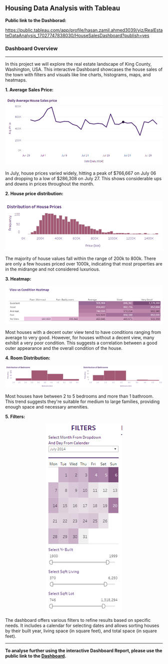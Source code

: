 ## Housing Data Analysis with Tableau

**Public link to the Dashborad:** 

<a href="https://public.tableau.com/app/profile/hasan.zamil.ahmed3039/viz/RealEstateDataAnalysis_17027747838030/HouseSalesDashboard?publish=yes" target="_blank">https://public.tableau.com/app/profile/hasan.zamil.ahmed3039/viz/RealEstateDataAnalysis_17027747838030/HouseSalesDashboard?publish=yes</a>


### Dashboard Overview
***

In this project we will explore the real estate landscape of King County, Washington, USA. This interactive Dashboard showcases the house sales of the town with filters and visuals like line charts, histograms, maps, and heatmaps.

**1. Average Sales Price:**

![GitHub Logo](/Images/1.png)


In July, house prices varied widely, hitting a peak of $766,667 on July 06 and dropping to a low of $286,308 on July 27. This shows considerable ups and downs in prices throughout the month. 


**2. House price distribution:**

![GitHub Logo](/Images/2.png)

The majority of house values fall within the range of 200k to 800k. There are only a few houses priced over 1000k, indicating that most properties are in the midrange and not considered luxurious.


**3. Heatmap:**

![GitHub Logo](/Images/6.png)

Most houses with a decent outer view tend to have conditions ranging from average to very good. However, for houses without a decent view, many exhibit a very poor condition. This suggests a correlation between a good outer appearance and the overall condition of the house.

**4. Room Distribution:**

![GitHub Logo](/Images/4.png)

Most houses have between 2 to 5 bedrooms and more than 1 bathroom. This trend suggests they're suitable for medium to large families, providing enough space and necessary amenities.

**5. Filters:**

<p align="center"> <img src="/Images/5.png"> </p>

The dashboard offers various filters to refine results based on specific needs. It includes a calendar for selecting dates and allows sorting houses by their built year, living space (in square feet), and total space (in square feet). 

***

**To analyse further using the interactive Dashboard Report, please use the public link to the <a href="https://public.tableau.com/app/profile/hasan.zamil.ahmed3039/viz/RealEstateDataAnalysis_17027747838030/HouseSalesDashboard?publish=yes" target="_blank">Dashboard</a>.** 


